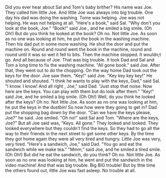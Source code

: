 Did you ever hear about Sal and Tom's baby brither?
His name was Joe.
They called him little Joe.
And little Joe was always into big trouble.
One day his dad was doing the washing.
Tome was helping.
Joe was not helping.
He was not helping at all.
"Here's a book," said Sal.
"Why don't you look at the book, Joe."
"Book!" said Joe., and he smiled a big smile.
(Oh Oh!)
But do you think he looked at the book?
Oh no.
Not little Joe.
As soon as no one was looking at him, he put the book in the washing machine.
Then his dad put in some more washing.
He shut the door and put the machine on.
Round and round went the book in the machine, round and round until it was so wet it fell to bits.
Then the machine stopped.
It wouldn;t go.
And all because of Joe.
That was big trouble.
It took Dad and Sal and Tom a long time to fix the washing machine.
"All gone book." said Joe.
After that, they went out to do the chopping.
On the way home Dad took out the keys for the door.
Joe saw them.
"Key!" said Joe.
"Key key key key!"
He shouted and shouted.
"I think he wants to play with the keys, Dad," said Sal.
"I know. I know! And all right , Joe," said Dad.
"Just stop that noise.
Now here are the keys.
You can play with them but do look after them."
"Key!" said Joe, and he smiled a big smile.
(Oh Oh!)
Well, do you think he looked after the keys?
Oh no.
Not little Joe.
As soon as no one was looking at him, he put the keys in the dustbin!
So now how were they going to get in?
Dad put the shopping bag down by the door.
"Can we have the keys please, Joe?" he said.
Joe smiled.
"Oh no!" said Sal and Tom.
"Where are the keys, Joe?"
But all Joe said was, "Keys. All gone."
They looked and looked.
They looked everywhere but they couldn't find the keys.
So they had to go all the way to their friends in the next street to get some other keys.
By the time they got home again they were all very tired and hungry.
Little Joe was very, very tired.
"Here's a sandwich, Joe," said Dad.
"You go and eat the sandwich while we make tea."
"Mmm," said Joe, and he smiled a tired smile.
(Oh Oh!)
But did he eat the sandwich, do you think?
Oh no.
Not little Joe.
As soon as no one was looking at him, he went and put the sandwich in the video machine!
And that was big trouble.
Big BIG trouble!
But by thte time the others found out, little Joe was fast asleep.
No trouble at all.
